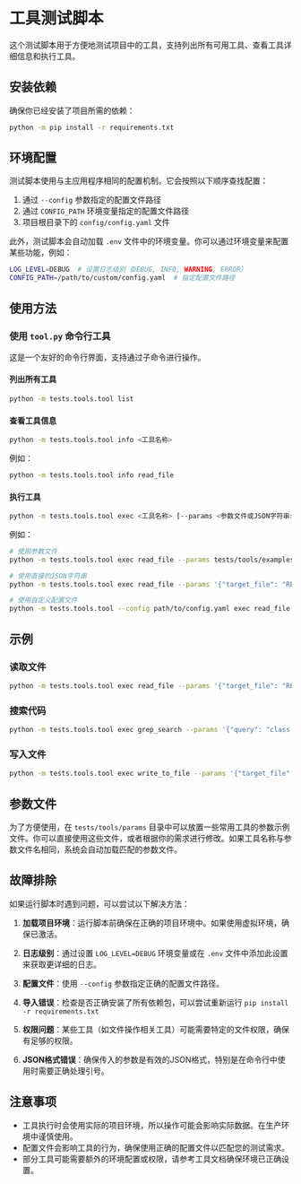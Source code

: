 # 工具测试脚本

这个测试脚本用于方便地测试项目中的工具，支持列出所有可用工具、查看工具详细信息和执行工具。

## 安装依赖

确保你已经安装了项目所需的依赖：

```bash
python -m pip install -r requirements.txt
```

## 环境配置

测试脚本使用与主应用程序相同的配置机制。它会按照以下顺序查找配置：

1. 通过 `--config` 参数指定的配置文件路径
2. 通过 `CONFIG_PATH` 环境变量指定的配置文件路径
3. 项目根目录下的 `config/config.yaml` 文件

此外，测试脚本会自动加载 `.env` 文件中的环境变量。你可以通过环境变量来配置某些功能，例如：

```bash
LOG_LEVEL=DEBUG  # 设置日志级别（DEBUG, INFO, WARNING, ERROR）
CONFIG_PATH=/path/to/custom/config.yaml  # 指定配置文件路径
```

## 使用方法

### 使用 `tool.py` 命令行工具

这是一个友好的命令行界面，支持通过子命令进行操作。

#### 列出所有工具

```bash
python -m tests.tools.tool list
```

#### 查看工具信息

```bash
python -m tests.tools.tool info <工具名称>
```

例如：

```bash
python -m tests.tools.tool info read_file
```

#### 执行工具

```bash
python -m tests.tools.tool exec <工具名称> [--params <参数文件或JSON字符串>]
```

例如：

```bash
# 使用参数文件
python -m tests.tools.tool exec read_file --params tests/tools/examples/read_file_params.json

# 使用直接的JSON字符串
python -m tests.tools.tool exec read_file --params '{"target_file": "README.md", "offset": 0, "limit": 20}'

# 使用自定义配置文件
python -m tests.tools.tool --config path/to/config.yaml exec read_file --params '{"target_file": "README.md"}'
```

## 示例

### 读取文件

```bash
python -m tests.tools.tool exec read_file --params '{"target_file": "README.md", "offset": 0, "limit": 20}'
```

### 搜索代码

```bash
python -m tests.tools.tool exec grep_search --params '{"query": "class.*Tool", "include_pattern": "*.py"}'
```

### 写入文件

```bash
python -m tests.tools.tool exec write_to_file --params '{"target_file": "test_output.txt", "content": "这是测试内容"}'
```

## 参数文件

为了方便使用，在 `tests/tools/params` 目录中可以放置一些常用工具的参数示例文件。你可以直接使用这些文件，或者根据你的需求进行修改。如果工具名称与参数文件名相同，系统会自动加载匹配的参数文件。

## 故障排除

如果运行脚本时遇到问题，可以尝试以下解决方法：

1. **加载项目环境**：运行脚本前确保在正确的项目环境中。如果使用虚拟环境，确保已激活。

2. **日志级别**：通过设置 `LOG_LEVEL=DEBUG` 环境变量或在 `.env` 文件中添加此设置来获取更详细的日志。

3. **配置文件**：使用 `--config` 参数指定正确的配置文件路径。

4. **导入错误**：检查是否正确安装了所有依赖包，可以尝试重新运行 `pip install -r requirements.txt`

5. **权限问题**：某些工具（如文件操作相关工具）可能需要特定的文件权限，确保有足够的权限。

6. **JSON格式错误**：确保传入的参数是有效的JSON格式，特别是在命令行中使用时需要正确处理引号。

## 注意事项

- 工具执行时会使用实际的项目环境，所以操作可能会影响实际数据。在生产环境中谨慎使用。
- 配置文件会影响工具的行为，确保使用正确的配置文件以匹配您的测试需求。
- 部分工具可能需要额外的环境配置或权限，请参考工具文档确保环境已正确设置。 